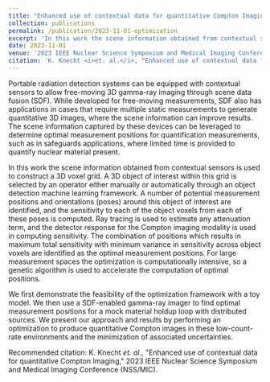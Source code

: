 ```yaml
---
title: "Enhanced use of contextual data for quantitative Compton Imaging"
collection: publications
permalink: /publication/2023-11-01-optimization
excerpt: 'In this work the scene information obtained from contextual sensors is used to construct a 3D voxel grid. A 3D object of interest within this grid is selected by an operator either manually or automatically through an object detection machine learning framework. A number of potential measurement positions and orientations (poses) around this object of interest are identified, and the sensitivity to each of the object voxels from each of these poses is computed.'
date: 2023-11-01
venue: '2023 IEEE Nuclear Science Symposium and Medical Imaging Conference (NSS/MIC)'
citation: 'K. Knecht <i>et. al.</i>, "Enhanced use of contextual data for quantitative Compton Imaging," in <i>Proc. NSS/MIC</i>, 2023.'
---
```

Portable radiation detection systems can be equipped with contextual sensors to allow free-moving 3D gamma-ray imaging through scene data fusion (SDF). While developed for free-moving measurements, SDF also has applications in cases that require multiple static measurements to generate quantitative 3D images, where the scene information can improve results. The scene information captured by these devices can be leveraged to determine optimal measurement positions for quantification measurements, such as in safeguards applications, where limited time is provided to quantify nuclear material present. 

In this work the scene information obtained from contextual sensors is used to construct a 3D voxel grid. A 3D object of interest within this grid is selected by an operator either manually or automatically through an object detection machine learning framework. A number of potential measurement positions and orientations (poses) around this object of interest are identified, and the sensitivity to each of the object voxels from each of these poses is computed. Ray tracing is used to estimate any attenuation term, and the detector response for the Compton imaging modality is used in computing sensitivity. The combination of positions which results in maximum total sensitivity with minimum variance in sensitivity across object voxels are identified as the optimal measurement positions. For large measurement spaces the optimization is computationally intensive, so a genetic algorithm is used to accelerate the computation of optimal positions.

We first demonstrate the feasibility of the optimization framework with a toy model. We then use a SDF-enabled gamma-ray imager to find optimal measurement positions for a mock material holdup loop with distributed sources. We present our approach and results by performing an optimization to produce quantitative Compton images in these low-count-rate environments and the minimization of associated uncertainties. 

Recommended citation: K. Knecht <i>et. al.</i>, "Enhanced use of contextual data for quantitative Compton Imaging," 2023 IEEE Nuclear Science Symposium and Medical Imaging Conference (NSS/MIC).